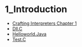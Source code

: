 # 1_Introduction

- [Crafting Interpreters Chapter 1](crafting-interpreters-chapter-1.md)
- [Dll.C](dll.c)
- [Helloworld.Java](HelloWorld.java)
- [Test.C](test.c)
